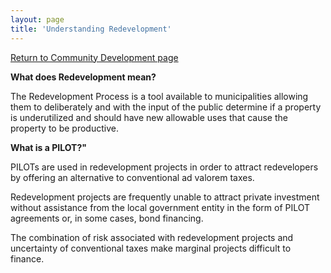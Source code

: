 ```yaml
---
layout: page
title: 'Understanding Redevelopment'
---
```


[Return to Community Development page](/community-development/)


**What does Redevelopment mean?**

The Redevelopment Process is a tool available to municipalities allowing them to deliberately and with the input of the public determine if a property is underutilized and should have new allowable uses that cause the property to be productive.  

**What is a PILOT?"**

PILOTs are used in redevelopment projects in order to attract redevelopers by offering an alternative to conventional ad valorem taxes.

Redevelopment projects are frequently unable to attract private investment without assistance from the local government entity in the form of PILOT agreements or, in some cases, bond financing.

The combination of risk associated with redevelopment projects and uncertainty of conventional taxes make marginal projects difficult to finance.


